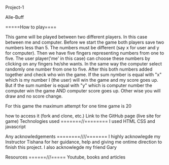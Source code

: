 Project-1

Alle-Buff 

=====How to play====

This game will be played between two different players. In this case between me and computer. Before we start the game both players save two numbers less than 5. The numbers must be different (say x for user and y for computer). Then we have five fingers representing numbers from one to five. The user player('me' in this case) can choose these numbers by clicking on any fingers he/she wants. In the same way the computer select randomly one number from one to five. After this both numbers added together and check who win the game. If the sum nymber is equal with "x" which is my number I (the user) will win the game and my score goes up. But if the sum number is equal with "y" which is computer number the computer win the game AND computer score goes up. Other wise you will draw and no score change. 

For this game the maximum attempt for one time game is 20

how to access it (fork and clone, etc.)
Link to the GitHub page (live site for game)
Technologies used
=======//========
I used HTML CSS and javascript


Any acknowledgements
========////=======
I highly acknowlegde my Instructor Tishana for her guidance, help and giving me ontime direction to finish this project. I also acknowlegde my friend Gary
 
 
 Resources 
 ======///=====
 Youtube, books and articles
